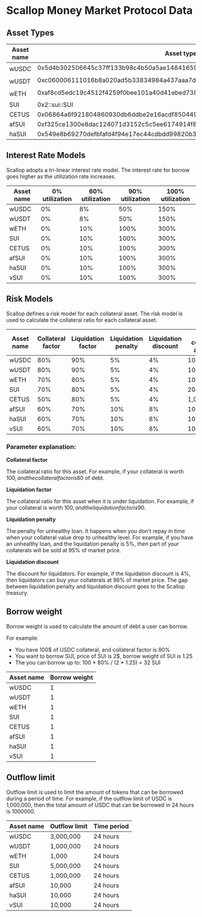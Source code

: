# Scallop Money Market Protocol Data

## Asset Types

| Asset name | Asset type                                                                       |
|------------|----------------------------------------------------------------------------------|
| wUSDC      | 0x5d4b302506645c37ff133b98c4b50a5ae14841659738d6d733d59d0d217a93bf::coin::COIN   |
| wUSDT      | 0xc060006111016b8a020ad5b33834984a437aaa7d3c74c18e09a95d48aceab08c::coin::COIN   |
| wETH       | 0xaf8cd5edc19c4512f4259f0bee101a40d41ebed738ade5874359610ef8eeced5::coin::COIN   |
| SUI        | 0x2::sui::SUI                                                                    |
| CETUS      | 0x06864a6f921804860930db6ddbe2e16acdf8504495ea7481637a1c8b9a8fe54b::cetus::CETUS |
| afSUI      | 0xf325ce1300e8dac124071d3152c5c5ee6174914f8bc2161e88329cf579246efc::afsui::AFSUI |
| haSUI      | 0x549e8b69270defbfafd4f94e17ec44cdbdd99820b33bda2278dea3b9a32d3f55::cert::CERT   |

## Interest Rate Models
Scallop adopts a tri-linear interest rate model. The interest rate for borrow goes higher as the utilization rate increases.

| Asset name | 0% utilization | 60% utilization | 90% utilization | 100% utilization |
|------------|----------------|-----------------|-----------------|------------------|
| wUSDC      | 0%             | 8%              | 50%             | 150%             |
| wUSDT      | 0%             | 8%              | 50%             | 150%             |
| wETH       | 0%             | 10%             | 100%            | 300%             |
| SUI        | 0%             | 10%             | 100%            | 300%             |
| CETUS      | 0%             | 10%             | 100%            | 300%             |
| afSUI      | 0%             | 10%             | 100%            | 300%             |
| haSUI      | 0%             | 10%             | 100%            | 300%             |
| vSUI       | 0%             | 10%             | 100%            | 300%             |

## Risk Models
Scallop defines a risk model for each collateral asset. The risk model is used to calculate the collateral ratio for each collateral asset.

| Asset name | Collateral factor | Liquidation factor | Liquidation penalty | Liquidation discount | Max collateral amount |
|------------|-------------------|--------------------|---------------------|----------------------|-----------------------|
| wUSDC      | 80%               | 90%                | 5%                  | 4%                   | 10,000,000            |
| wUSDT      | 80%               | 90%                | 5%                  | 4%                   | 10,000,000            |
| wETH       | 70%               | 80%                | 5%                  | 4%                   | 10,000                |
| SUI        | 70%               | 80%                | 5%                  | 4%                   | 20,000,000            |
| CETUS      | 50%               | 80%                | 5%                  | 4%                   | 1,000,000             |
| afSUI      | 60%               | 70%                | 10%                 | 8%                   | 100,000               |
| haSUI      | 60%               | 70%                | 10%                 | 8%                   | 100,000               |
| vSUI       | 60%               | 70%                | 10%                 | 8%                   | 100,000               |

### Parameter explanation:

**Collateral factor**

The collateral ratio for this asset.
For example, if your collateral is worth 100$, and the collateral factor is 80%, then you can borrow up to 80$ of debt.

**Liquidation factor**

The collateral ratio for this asset when it is under liquidation.
For example, if your collateral is worth 100$, and the liquidation factor is 90%, then your collateral will be liquidated when your debt is greater than 90$.

**Liquidation penalty**

The penalty for unhealthy loan. It happens when you don't repay in time when your collateral value drop to unhealthy level.
For example, if you have an unhealthy loan, and the liquidation penalty is 5%, then part of your collaterals will be sold at 95% of market price.

**Liquidation discount**

The discount for liquidators.
For example, if the liquidation discount is 4%, then liquidators can buy your collaterals at 96% of market price.
The gap between liquidation penalty and liquidation discount goes to the Scallop treasury.

## Borrow weight
Borrow weight is used to calculate the amount of debt a user can borrow.

For example:
- You have 100$ of USDC collateral, and collateral factor is 80%
- You want to borrow SUI, price of SUI is 2$, borrow weight of SUI is 1.25
- The you can borrow up to: 100 * 80% / (2 * 1.25) = 32 SUI

| Asset name | Borrow weight |
|------------|---------------|
| wUSDC      | 1             |
| wUSDT      | 1             |
| wETH       | 1             |
| SUI        | 1             |
| CETUS      | 1             |
| afSUI      | 1             |
| haSUI      | 1             |
| vSUI       | 1             |

## Outflow limit
Outflow limit is used to limit the amount of tokens that can be borrowed during a period of time.
For example, if the outflow limit of USDC is 1,000,000, then the total amount of USDC that can be borrowed in 24 hours is 1000000.

| Asset name | Outflow limit | Time period |
|------------|---------------|-------------|
| wUSDC      | 3,000,000     | 24 hours    |
| wUSDT      | 1,000,000     | 24 hours    |
| wETH       | 1,000         | 24 hours    |
| SUI        | 5,000,000     | 24 hours    |
| CETUS      | 1,000,000     | 24 hours    |
| afSUI      | 10,000        | 24 hours    |
| haSUI      | 10,000        | 24 hours    |
| vSUI       | 10,000        | 24 hours    |

